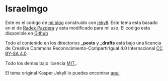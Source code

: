# Israelmgo

Este es el codigo de [mi blog](http://israelmgo.github.io) construido con [jekyll](http://jekyllrb.com/).
Este tema esta basado en el de [Radek Pazdera](http://broken.build/) y esta modificado para mi uso.
El codigo esta disponible en [Github](https://github.com/pazdera/pazdera.github.io)

Todo el contenido en los directorios **_posts** y **_drafts** está bajo una licencia de Creative Commons Reconocimiento-CompartirIgual 4.0 Internacional 
[CC BY-SA 4.0](http://creativecommons.org/licenses/by-nc-sa/3.0/).

Todo los demas bajo licencia [MIT.](http://opensource.org/licenses/MIT).

El tema original Kasper Jekyll lo puedes encontrar [aqui](https://github.com/rosario/kasper).
